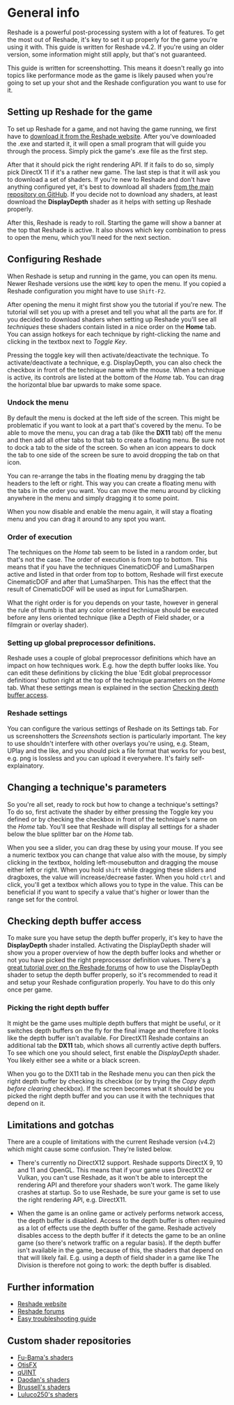 General info
============

Reshade is a powerful post-processing system with a lot of features. To get the most out of Reshade, it's key to set it up 
properly for the game you're using it with. This guide is written for Reshade v4.2. If you're using an older version, some
information might still apply, but that's not guaranteed. 

This guide is written for screenshotting. This means it doesn't really go into topics like performance mode as the game is likely
paused when you're going to set up your shot and the Reshade configuration you want to use for it. 

## Setting up Reshade for the game
To set up Reshade for a game, and not having the game running, we first have to [download it from the Reshade website](https://reshade.me/). 
After you've downloaded the .exe and started it, it will open a small program that will guide you through the process. Simply pick the game's .exe file as 
the first step. 

After that it should pick the right rendering API. If it fails to do so, simply pick DirectX 11 if it's a rather new game. The last step
is that it will ask you to download a set of shaders. If you're new to Reshade and don't have anything configured yet, it's best to download
all shaders [from the main repository on GitHub](https://github.com/crosire/reshade-shaders). If you decide not to download any shaders, at least download
the **DisplayDepth** shader as it helps with setting up Reshade properly.

After this, Reshade is ready to roll. Starting the game will show a banner at the top that Reshade is active. It also shows which key combination
to press to open the menu, which you'll need for the next section.

## Configuring Reshade
When Reshade is setup and running in the game, you can open its menu. Newer Reshade versions use the `HOME` key to open the menu. If you copied a 
Reshade configuration you might have to use `Shift-F2`. 

After opening the menu it might first show you the tutorial if you're new. The tutorial will set you up with a preset and tell you what all the parts 
are for. If you decided to download shaders when setting up Reshade you'll see all *techniques* these shaders contain listed in a nice order on the 
**Home** tab. You can assign hotkeys for each technique by right-clicking the name and clicking in the textbox next to *Toggle Key*. 

Pressing the toggle key will then activate/deactivate the technique. To activate/deactivate a technique, e.g. DisplayDepth, you can also check the checkbox in front of 
the technique name with the mouse. When a technique is active, its controls are listed at the bottom of the *Home* tab. You can drag the horizontal blue bar 
upwards to make some space. 

### Undock the menu
By default the menu is docked at the left side of the screen. This might be problematic if you want to look at a part that's covered by the menu. To be able to 
move the menu, you can drag a tab (like the **DX11** tab) off the menu and then add all other tabs to that tab to create a floating menu. Be sure not to dock a tab 
to the side of the screen. So when an icon appears to dock the tab to one side of the screen be sure to avoid dropping the tab on that icon. 

You can re-arrange the tabs in the floating menu by dragging the tab headers to the left or right. This way you can create a floating menu with the tabs in the order
you want. You can move the menu around by clicking anywhere in the menu and simply dragging it to some point.

When you now disable and enable the menu again, it will stay a floating menu and you can drag it around to any spot you want. 

### Order of execution
The techniques on the *Home* tab seem to be listed in a random order, but that's not the case. The order of execution is from top to bottom. This means that 
if you have the techniques CinematicDOF and LumaSharpen active and listed in that order from top to bottom, Reshade will first execute CinematicDOF and after that
LumaSharpen. This has the effect that the result of CinematicDOF will be used as input for LumaSharpen. 

What the right order is for you depends on your taste, however in general the rule of thumb is that any color oriented technique should be executed before
any lens oriented technique (like a Depth of Field shader, or a filmgrain or overlay shader). 

### Setting up global preprocessor definitions. 
Reshade uses a couple of global preprocessor definitions which have an impact on how techniques work. E.g. how the depth buffer looks like. You can 
edit these definitions by clicking the blue 'Edit global preprocessor definitions' button right at the top of the technique parameters on the *Home* tab. 
What these settings mean is explained in the section [Checking depth buffer access](#checking-depth-buffer-access).

### Reshade settings 
You can configure the various settings of Reshade on its Settings tab. For us screenshotters the *Screenshots* section is particularly important. 
The key to use shouldn't interfere with other overlays you're using, e.g. Steam, UPlay and the like, and you should pick a file format that works for you best,
e.g. png is lossless and you can upload it everywhere. It's fairly self-explainatory.

## Changing a technique's parameters
So you're all set, ready to rock but how to change a technique's settings? To do so, first activate the shader by either pressing the Toggle key you defined or 
by checking the checkbox in front of the technique's name on the *Home* tab. You'll see that Reshade will display all settings for a shader below the blue splitter bar
on the *Home* tab. 

When you see a slider, you can drag these by using your mouse. If you see a numeric textbox you can change that value also with the mouse, by simply clicking in the 
textbox, holding left-mousebutton and dragging the mouse either left or right. When you hold `shift` while dragging these sliders and dragboxes, the value will 
increase/decrease faster. When you hold `ctrl` and click, you'll get a textbox which allows you to type in the value. This can be beneficial if you want to 
specify a value that's higher or lower than the range set for the control. 

## Checking depth buffer access
To make sure you have setup the depth buffer properly, it's key to have the **DisplayDepth** shader installed. Activating the DisplayDepth shader will show you
a proper overview of how the depth buffer looks and whether or not you have picked the right preprocessor definition values. There's 
[a great tutorial over on the Reshade forums](https://reshade.me/forum/shader-discussion/4810-about-the-changes-in-displaydepth-fx) 
of how to use the DisplayDepth shader to setup the depth buffer properly, so it's recommended to read it and setup your
Reshade configuration properly. You have to do this only once per game. 

### Picking the right depth buffer
It might be the game uses multiple depth buffers that might be useful, or it switches depth buffers on the fly for the final image and therefore it looks like the
depth buffer isn't available. For DirectX11 Reshade contains an additional tab the **DX11** tab, which shows all currently active depth buffers. To see which one
you should select, first enable the *DisplayDepth* shader. You likely either see a white or a black screen. 

When you go to the DX11 tab in the Reshade menu you can then pick the right depth buffer by checking its checkbox (or by trying the 
*Copy depth before clearing* checkbox). If the screen becomes what it should be you picked the right depth buffer and you can use it with the techniques that depend on it. 

## Limitations and gotchas
There are a couple of limitations with the current Reshade version (v4.2) which might cause some confusion. They're listed below.

* There's currently no DirectX12 support. Reshade supports DirectX 9, 10 and 11 and OpenGL. This means that if your game uses
DirectX12 or Vulkan, you can't use Reshade, as it won't be able to intercept the rendering API and therefore your shaders won't 
work. The game likely crashes at startup. So to use Reshade, be sure your game is set to use the right rendering API, e.g. DirectX11.

* When the game is an online game or actively performs network access, the depth buffer is disabled. Access to the depth buffer is 
often required as a lot of effects use the depth buffer of the game. Reshade actively disables access to the depth buffer if it
detects the game to be an online game (so there's network traffic on a regular basis). 
If the depth buffer isn't available in the game, because of this, the shaders that depend on that will likely fail. E.g. using a 
depth of field shader in a game like The Division is therefore not going to work: the depth buffer is disabled. 

## Further information

* [Reshade website](https://reshade.me/)
* [Reshade forums](https://reshade.me/forum/index)
* [Easy troubleshooting guide](https://reshade.me/forum/troubleshooting/5227-introducing-easy-troubleshooting#33088)

## Custom shader repositories

* [Fu-Bama's shaders](https://github.com/Fubaxiusz/fubax-shaders)
* [OtisFX](https://github.com/FransBouma/OtisFX)
* [qUINT](https://github.com/martymcmodding/qUINT)
* [Daodan's shaders](https://github.com/Daodan317081/reshade-shaders)
* [Brussell's shaders](https://github.com/brussell1/Shaders)
* [Luluco250's shaders](http://github.com/luluco250/FXShaders)